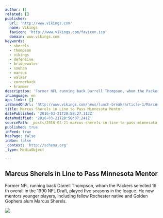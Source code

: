 ```yaml
---
author: []
related: []
publisher:
  url: 'http://www.vikings.com'
  name: Vikings
  favicon: 'http://www.vikings.com/favicon.ico'
  domain: www.vikings.com
keywords:
  - sherels
  - thompson
  - vikings
  - defensive
  - bridgewater
  - souhan
  - marcus
  - walker
  - cornerback
  - krammer
description: 'Former NFL running back Darrell Thompson, whom the Packers selected 19 th overall in the 1990 NFL Draft, played five seasons in the league. He now mentors younger players, including fellow Rochester native and Golden Gophers alum Marcus Sherels.'
inLanguage: en
app_links: []
isBasedOnUrl: 'http://www.vikings.com/news/lunch-break/article-1/Marcus-Sherels-in-Line-to-Pass-Minnesota-Mentor/0c95b1ea-719a-4aa0-8a8b-ad21ad09c36c'
title: Marcus Sherels in Line to Pass Minnesota Mentor
datePublished: '2016-03-21T20:58:27.112Z'
dateModified: '2016-03-21T20:58:07.241Z'
sourcePath: _posts/2016-03-21-marcus-sherels-in-line-to-pass-minnesota-mentor.md
published: true
inFeed: true
hasPage: false
inNav: false
_context: 'http://schema.org'
_type: MediaObject

---
```

<article style=""><h1>Marcus Sherels in Line to Pass Minnesota Mentor</h1><p>Former NFL running back Darrell Thompson, whom the Packers selected 19 th overall in the 1990 NFL Draft, played five seasons in the league. He now mentors younger players, including fellow Rochester native and Golden Gophers alum Marcus Sherels.</p><img src="http://prod.static.vikings.clubs.nfl.com//assets/images/imported/MIN/sherels-lb-032116-thumb.jpg" /></article>